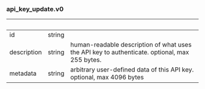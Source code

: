 
### api_key_update.v0

| &nbsp; | &nbsp; | &nbsp; |
|---|---|---|
| id | string |  |
| description | string | human-readable description of what uses the API key to authenticate. optional, max 255 bytes. |
| metadata | string | arbitrary user-defined data of this API key. optional, max 4096 bytes |